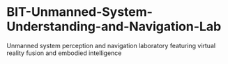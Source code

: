 # BIT-Unmanned-System-Understanding-and-Navigation-Lab
Unmanned system perception and navigation laboratory featuring virtual reality fusion and embodied intelligence
